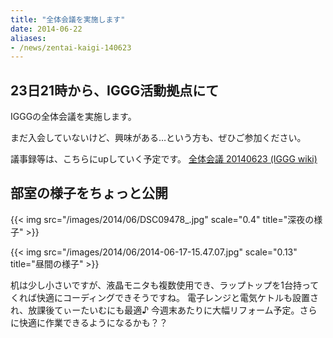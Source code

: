 ```yaml
---
title: "全体会議を実施します"
date: 2014-06-22
aliases:
- /news/zentai-kaigi-140623
---
```


## 23日21時から、IGGG活動拠点にて

IGGGの全体会議を実施します。

まだ入会していないけど、興味がある…という方も、ぜひご参加ください。

議事録等は、こちらにupしていく予定です。
[全体会議 20140623 (IGGG wiki)](//www.iggg.org/wiki/?%E5%85%A8%E4%BD%93%E4%BC%9A%E8%AD%B0%2020140623 "全体会議 20140623")

## 部室の様子をちょっと公開

{{< img src="/images/2014/06/DSC09478_.jpg" scale="0.4" title="深夜の様子" >}}

{{< img src="/images/2014/06/2014-06-17-15.47.07.jpg" scale="0.13" title="昼間の様子" >}}

机は少し小さいですが、液晶モニタも複数使用でき、ラップトップを1台持ってくれば快適にコーディングできそうですね。
電子レンジと電気ケトルも設置され、放課後てぃーたいむにも最適♪
今週末あたりに大幅リフォーム予定。さらに快適に作業できるようになるかも？？
